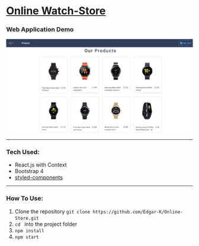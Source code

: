 # [Online Watch-Store](https://ek-react-online-store.netlify.app)

### Web Application Demo

![DemoPicture](https://github.com/Edgar-K/Online-Store/blob/master/public/img/Demo.png?raw=true)

-----
### Tech Used:
* React.js with Context
* Bootstrap 4
* [styled-components](https://styled-components.com/)

------
### How To Use:

1. Clone the repository ```git clone https://github.com/Edgar-K/Online-Store.git```
2. ```cd ``` into the project folder
3. ```npm install```
4. ```npm start```
